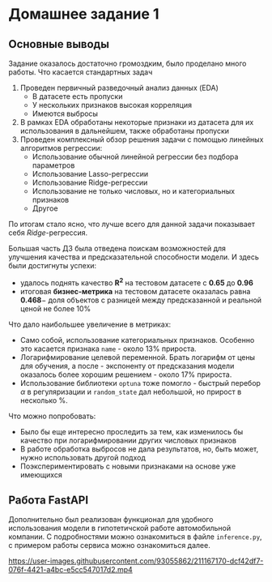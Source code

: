 # Домашнее задание 1


## Основные выводы

Задание оказалось достаточно громоздким, было проделано много работы. Что касается стандартных задач
1. Проведен первичный разведочный анализ данных (EDA)
    - В датасете есть пропуски
    - У нескольких признаков высокая корреляция
    - Имеются выбросы
2. В рамках EDA обработаны некоторые признаки из датасета для их использования в дальнейшем, 
также обработаны пропуски
3. Проведен комплексный обзор решения задачи с помощью линейных алгоритмов регрессии:
    - Использование обычной линейной регрессии без подбора параметров
    - Использование Lasso-регрессии
    - Использование Ridge-регрессии
    - Использование не только числовых, но и категориальных признаков
    - Другое

По итогам стало ясно, что лучше всего для данной задачи показывает себя _Ridge_-регрессия.

Большая часть ДЗ была отведена поискам возможностей для улучшения качества и предсказательной способности модели.
И здесь были достигнуты успехи: 
- удалось поднять качество $\mathbf{R^2}$ на тестовом датасете с $\mathbf{0.65}$ до $\mathbf{0.96}$
- итоговая __бизнес-метрика__ на тестовом датасете оказалась равна $\mathbf{0.468}-$ доля объектов
с разницей между предсказанной и реальной ценой не более $10\%$

Что дало наибольшее увеличение в метриках:
- Само собой, использование категориальных признаков. Особенно это касается признака `name` - около $13\%$ прироста.
- Логарифмирование целевой переменной. Брать логарифм от цены для обучения, а после - экспоненту от предсказания модели 
оказалось более хорошим решением - около $17\%$ прироста.
- Использование библиотеки `optuna` тоже помогло - 
быстрый перебор $\alpha$ в регуляризации и `random_state` дал небольшой, но прирост в несколько $\%$.

Что можно попробовать:
- Было бы еще интересно проследить за тем, как изменилось бы качество при логарифмировании других числовых признаков
- В работе обработка выбросов не дала результатов, но, быть может, нужно использовать другой подход
- Поэкспериментировать с новыми признаками на основе уже имеющихся

## Работа FastAPI
Дополнительно был реализован функционал для удобного использования модели в гипотетичской работе 
автомобильной компании. 
С подробностями можно ознакомиться в файле `inference.py`, с примером работы сервиса можно ознакомиться далее.

https://user-images.githubusercontent.com/93055862/211167170-dcf42df7-076f-4421-a4bc-e5cc547017d2.mp4
